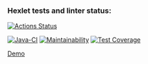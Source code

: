 ### Hexlet tests and linter status:
[![Actions Status](https://github.com/AMSmirnova/java-project-72/actions/workflows/hexlet-check.yml/badge.svg)](https://github.com/AMSmirnova/java-project-72/actions)

[![Java-CI](https://github.com/AMSmirnova/java-project-72/actions/workflows/main.yml/badge.svg)](https://github.com/AMSmirnova/java-project-72/actions/workflows/main.yml)
[![Maintainability](https://api.codeclimate.com/v1/badges/7abe29088761ab2e574e/maintainability)](https://codeclimate.com/github/AMSmirnova/java-project-72/maintainability)
[![Test Coverage](https://api.codeclimate.com/v1/badges/7abe29088761ab2e574e/test_coverage)](https://codeclimate.com/github/AMSmirnova/java-project-72/test_coverage)

[Demo ](https://page-analyzer-6f0c.onrender.com/)
